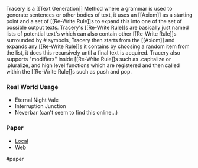 Tracery is a [[Text Generation]] Method where a grammar is used to generate sentences or other bodies of text, it uses an [[Axiom]] as a starting point and a set of [[Re-Write Rule]]s to expand this into one of the set of possible output texts. Tracery's [[Re-Write Rule]]s are basically just named lists of potential text's which can also contain other [[Re-Write Rule]]s surrounded by # symbols, Tracery then starts from the [[Axiom]] and expands any [[Re-Write Rule]]s it contains by choosing a random item from the list, it does this recursively until a final text is acquired. Tracery also supports "modifiers" inside [[Re-Write Rule]]s such as .capitalize or .pluralize, and high level functions which are registered and then called within the [[Re-Write Rule]]s such as push and pop.

### Real World Usage
- Eternal Night Vale
- Interruption Junction
- Neverbar (can't seem to find this online...)

### Paper
- [Local](file:///W:/Bsc%20Computing/Dissertation/Third%20Party/Papers/Tracery.pdf)
- [Web](https://link.springer.com/chapter/10.1007/978-3-319-27036-4_14)



#paper